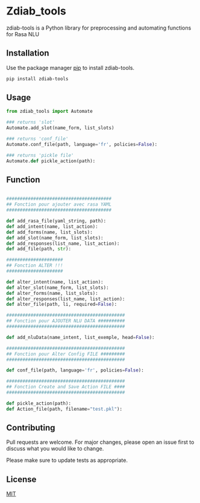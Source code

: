 # Zdiab_tools
zdiab-tools is a Python library for preprocessing and automating functions for Rasa NLU
## Installation

Use the package manager [pip](https://pip.pypa.io/en/stable/) to install zdiab-tools.

```bash
pip install zdiab-tools
```

## Usage

```python
from zdiab_tools import Automate

### returns 'slot'
Automate.add_slot(name_form, list_slots)

### returns 'conf_file'
Automate.conf_file(path, language='fr', policies=False):

### returns 'pickle file'
Automate.def pickle_action(path):
```
## Function
```python

#######################################
## Fonction pour ajouter avec rasa YAML 
#######################################

def add_rasa_file(yaml_string, path):
def add_intent(name, list_action):
def add_forms(name, list_slots):
def add_slot(name_form, list_slots):
def add_responses(list_name, list_action):
def add_file(path, str):

#####################
## Fonction ALTER !!!
#####################

def alter_intent(name, list_action):
def alter_slot(name_form, list_slots):
def alter_forms(name, list_slots):
def alter_responses(list_name, list_action):
def alter_file(path, li, required=False):

############################################
## Fonction pour AJOUTER NLU DATA ##########
############################################

def add_nluData(name_intent, list_exemple, head=False):

############################################
## Fonction pour Alter Config FILE #########
############################################

def conf_file(path, language='fr', policies=False):

############################################
## Fonction Create and Save Action FILE ####
############################################

def pickle_action(path):
def Action_file(path, filename="test.pkl"):

```
## Contributing
Pull requests are welcome. For major changes, please open an issue first to discuss what you would like to change.

Please make sure to update tests as appropriate.

## License
[MIT](https://choosealicense.com/licenses/mit/)
